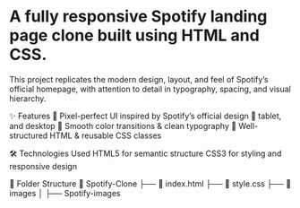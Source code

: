 # A fully responsive Spotify landing page clone built using HTML and CSS.
This project replicates the modern design, layout, and feel of Spotify’s official homepage, with attention to detail in typography, spacing, and visual hierarchy.

✨ Features
🎨 Pixel-perfect UI inspired by Spotify’s official design
📱 tablet, and desktop
🌈 Smooth color transitions & clean typography
📌 Well-structured HTML & reusable CSS classes

🛠️ Technologies Used
HTML5 for semantic structure
CSS3 for styling and responsive design

📂 Folder Structure
📁 Spotify-Clone
 ├── 📄 index.html
 ├── 📄 style.css
 ├── 📁 images
 │    ├── Spotify-images

